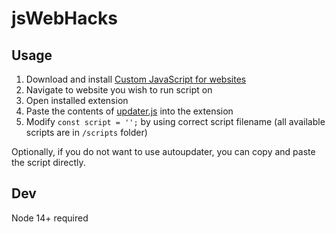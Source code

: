 # jsWebHacks

## Usage
1. Download and install [Custom JavaScript for websites](https://chrome.google.com/webstore/detail/custom-javascript-for-web/poakhlngfciodnhlhhgnaaelnpjljija)
2. Navigate to website you wish to run script on
3. Open installed extension
4. Paste the contents of [updater.js](https://raw.githubusercontent.com/qmOnArq/jsWebHacks/master/updater.js) into the extension
5. Modify `const script = '';` by using correct script filename (all available scripts are in `/scripts` folder)

Optionally, if you do not want to use autoupdater, you can copy and paste the script directly.

## Dev
Node 14+ required
